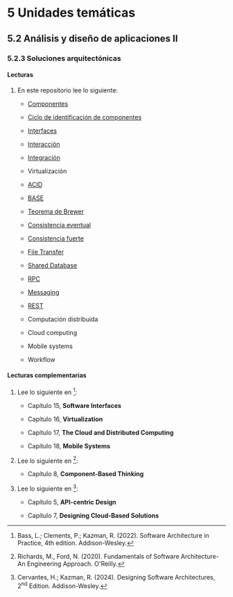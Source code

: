 # 5 Unidades temáticas

## 5.2 Análisis y diseño de aplicaciones II

### 5.2.3 Soluciones arquitectónicas

#### Lecturas

<!-- TODO: Completar los documentos faltantes sobre soluciones arquitectónica -->

1. En este repositorio lee lo siguiente:

    * [Componentes](/4_Conceptos/4_Componente.md)

    * [Ciclo de identificación de
      componentes](/2_Tecnicas_y_herramientas/2_02_.Arquitectura/2_02_02_Ciclo_identificacion_componentes.md)

    * [Interfaces](/4_Conceptos/4_Interfaz.md)

    * [Interacción](/4_Conceptos/4_Interaccion.md)

    * [Integración](/2_Tecnicas_y_herramientas/2_13_.Integracion_aplicaciones/)

    * Virtualización

    * [ACID](/4_Conceptos/4_ACID.md)

    * [BASE](/4_Conceptos/4_BASE.md)

    * [Teorema de Brewer](/4_Conceptos/4_Teorema_Brewer.md)

    * [Consistencia eventual](/4_Conceptos/4_Consistencia_eventual.md)

    * [Consistencia fuerte](/4_Conceptos/4_Consistencia_fuerte.md)

    * [File
      Transfer](/2_Tecnicas_y_herramientas/2_13_.Integracion_aplicaciones/2_13_1_File_Transfer.md)

    * [Shared
      Database](/2_Tecnicas_y_herramientas/2_13_.Integracion_aplicaciones/2_13_2_Shared_Database.md)

    * [RPC](/2_Tecnicas_y_herramientas/2_13_.Integracion_aplicaciones/2_13_3_RPC.md)

    * [Messaging](/2_Tecnicas_y_herramientas/2_13_.Integracion_aplicaciones/2_13_4_Messaging.md)

    * [REST](/4_Conceptos/4_REST.md)

    * Computación distribuida

    * Cloud computing

    * Mobile systems

    * Workflow

#### Lecturas complementarias

1. Lee lo siguiente en [^1]:

    * Capítulo 15, **Software Interfaces**

    * Capítulo 16, **Virtualization**

    * Capítulo 17, **The Cloud and Distributed Computing**

    * Capítulo 18, **Mobile Systems**

2. Lee lo siguiente en [^2]:

    * Capítulo 8, **Component-Based Thinking**

3. Lee lo siguiente en [^3]:

    * Capítulo 5, **API-centric Design**

    * Capítulo 7, **Designing Cloud-Based Solutions**

[^1]: Bass, L.; Clements, P.; Kazman, R. (2022). Software Architecture in
    Practice, 4th edition. Addison-Wesley.

[^2]: Richards, M., Ford, N. (2020). Fundamentals of Software Architecture-An
    Engineering Approach. O'Reilly.

[^3]:Cervantes, H.; Kazman, R. (2024). Designing Software Architectures,
    2<sup>nd</sup> Edition. Addison-Wesley.